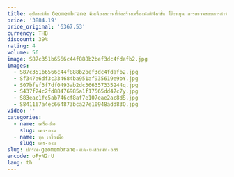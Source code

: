 ```yaml
---
title: อุปกรณ์ดึง Geomembrane คีมเฉียงสถานที่ก่อสร้างเครื่องมัลติฟังก์ชั่น โต๊ะหมุน การตรวจสอบการกําจัดสนิม เน่า
price: '3884.19'
price_original: '6367.53'
currency: THB
discount: 39%
rating: 4
volume: 56
image: S87c351b6566c44f888b2bef3dc4fdafb2.jpg
images:
  - S87c351b6566c44f888b2bef3dc4fdafb2.jpg
  - Sf347a6df3c334684ba951af935619e9bY.jpg
  - S07bfef3f7df0493ab2dc366357335244q.jpg
  - S437f24c2fd88476985a1f17565dd47c7y.jpg
  - S83eac1fc5ab746cf8af7e107eae2ac8dS.jpg
  - S841167a4ec664873bca27e10948add83O.jpg
video: ''
categories:
  - name: เครื่องมือ
    slug: เคร-องม
  - name: ชุด เครื่องมือ
    slug: เคร-องม
slug: ปกรณ-geomembrane-มเฉ-ยงสถานท-อสร
encode: oFyN2rU
lang: th
---
```

  